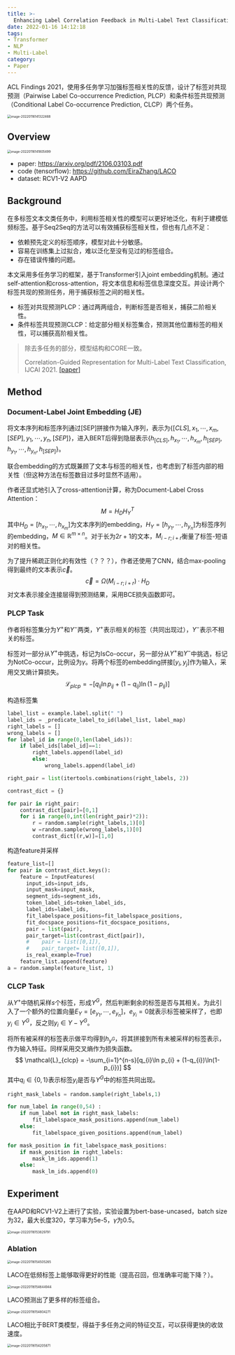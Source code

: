 ```yaml
---
title: >-
  Enhancing Label Correlation Feedback in Multi-Label Text Classification via Multi-Task Learning
date: 2022-01-16 14:12:18
tags:
- Transformer
- NLP
- Multi-Label
category:
- Paper
---
```


ACL Findings 2021，使用多任务学习加强标签相关性的反馈，设计了标签对共现预测（Pairwise Label Co-occurrence Prediction, PLCP）和条件标签共现预测（Conditional Label Co-occurrence Prediction, CLCP）两个任务。

<img src="Enhancing-Label-Correlation-Feedback-in-Multi-Label-Text-Classification-via-Multi-Task-Learning/image-20220116141322468.png" alt="image-20220116141322468" style="zoom:50%;" />

<!--more-->

## Overview

<img src="Enhancing-Label-Correlation-Feedback-in-Multi-Label-Text-Classification-via-Multi-Task-Learning/image-20220116141805499.png" alt="image-20220116141805499" style="zoom:50%;" />

- paper: <https://arxiv.org/pdf/2106.03103.pdf>
- code (tensorflow): <https://github.com/EiraZhang/LACO>
- dataset: RCV1-V2 AAPD

## Background

在多标签文本文类任务中，利用标签相关性的模型可以更好地泛化，有利于建模低频标签。基于Seq2Seq的方法可以有效捕获标签相关性，但也有几点不足：

- 依赖预先定义的标签顺序，模型对此十分敏感。
- 容易在训练集上过拟合，难以泛化至没有见过的标签组合。
- 存在错误传播的问题。

本文采用多任务学习的框架，基于Transformer引入joint embedding机制。通过self-attention和cross-attention，将文本信息和标签信息深度交互。并设计两个标签共现的预测任务，用于捕获标签之间的相关性。

- 标签对共现预测PLCP：通过两两组合，判断标签是否相关，捕获二阶相关性。
- 条件标签共现预测CLCP：给定部分相关标签集合，预测其他位置标签的相关性，可以捕获高阶相关性。

> 除去多任务的部分，模型结构和CORE一致。
>
> Correlation-Guided Representation for Multi-Label Text Classification, IJCAI 2021. [[paper]](https://www.ijcai.org/proceedings/2021/0463.pdf)

## Method

### Document-Label Joint Embedding (JE)

将文本序列和标签序列通过[SEP]拼接作为输入序列，表示为$\{[CLS],x_1,\cdots,x_m,[SEP],y_1,\cdots,y_n,[SEP]\}$，进入BERT后得到隐层表示$\{h_{[CLS]},h_{x_1},\cdots,h_{x_m},h_{[SEP]},h_{y_1},\cdots,h_{y_n},h_{[SEP]}\}$。

联合embedding的方式既兼顾了文本与标签的相关性，也考虑到了标签内部的相关性（但这种方法在标签数目过多时显然不适用）。

作者还显式地引入了cross-attention计算，称为Document-Label Cross Attention：
$$
M = H_DH_Y^T
$$
其中$H_D = [h_{x_1},\cdots,h_{x_m}]$为文本序列的embedding，$H_Y=[h_{y_1},\cdots,h_{y_n}]$为标签序列的embedding，$M\in\mathbb{R}^{m\times n}$。对于长为$2r+1$的文本，$M_{i-r;i+r}$衡量了标签-短语对的相关性。

为了提升稀疏正则化的有效性（？？？），作者还使用了CNN，结合max-pooling得到最终的文本表示$\vec{c}$。
$$
\vec{c} = \Omega(M_{i-r;i+r})·H_D
$$
对文本表示接全连接层得到预测结果，采用BCE损失函数即可。

### PLCP Task

作者将标签集分为$Y^+$和$Y^-$两类，$Y^+$表示相关的标签（共同出现过），$Y^-$表示不相关的标签。

标签对一部分从$Y^+$中挑选，标记为IsCo-occur，另一部分从$Y^+$和$Y^-$中挑选，标记为NotCo-occur，比例设为$\gamma$。将两个标签的embedding拼接$[y_i, y_j]$作为输入，采用交叉熵计算损失。
$$
\mathcal{L}_{plcp} = -[q_{ij}\ln p_{ij} + (1-q_{ij})\ln(1-p_{ij})]
$$

构造标签集

```python
label_list = example.label.split(" ")
label_ids = _predicate_label_to_id(label_list, label_map)
right_labels = []
wrong_labels = []
for label_id in range(0,len(label_ids)):
    if label_ids[label_id]==1:
        right_labels.append(label_id)
        else:
            wrong_labels.append(label_id)

right_pair = list(itertools.combinations(right_labels, 2))

contrast_dict = {}

for pair in right_pair:
    contrast_dict[pair]=[0,1]
    for i in range(0,int(len(right_pair)*2)):
        r = random.sample(right_labels,1)[0]
        w =random.sample(wrong_labels,1)[0]
        contrast_dict[(r,w)]=[1,0]
```

构造feature并采样

```python
feature_list=[]
for pair in contrast_dict.keys():
    feature = InputFeatures(
      input_ids=input_ids,
      input_mask=input_mask,
      segment_ids=segment_ids,
      token_label_ids=token_label_ids,
      label_ids=label_ids,
      fit_labelspace_positions=fit_labelspace_positions,
      fit_docspace_positions=fit_docspace_positions,
      pair = list(pair),
      pair_target=list(contrast_dict[pair]),
      #    pair = list([0,1]),
      #    pair_target= list([0,1]),
      is_real_example=True)
    feature_list.append(feature)
a = random.sample(feature_list, 1)
```

### CLCP Task

从$Y^+$中随机采样$s$个标签，形成$Y^G$，然后判断剩余的标签是否与其相关。为此引入了一个额外的位置向量$E_Y = [e_{y_1},\cdots,e_{y_n}]$，$e_{y_i}=0$就表示标签被采样了，也即$y_i\in Y^G$，反之则$y_i\in Y-Y^G$。

将所有被采样的标签表示做平均得到$h_{y^G}$，将其拼接到所有未被采样的标签表示，作为输入特征。同样采用交叉熵作为损失函数。
$$
\mathcal{L}_{clcp} = -\sum_{i=1}^{n-s}[q_{i}\ln p_{i} + (1-q_{i})\ln(1-p_{i})]
$$
其中$q_i\in\{0,1\}$表示标签$y_i$是否与$Y^G$中的标签共同出现。

```python
right_mask_labels = random.sample(right_labels,1)

for num_label in range(0,54) :
    if num_label not in right_mask_labels:
        fit_labelspace_mask_positions.append(num_label)
    else:
        fit_labelspace_given_positions.append(num_label)

for mask_position in fit_labelspace_mask_positions:
    if mask_position in right_labels:
        mask_lm_ids.append(1)
    else:
        mask_lm_ids.append(0)
```

## Experiment

在AAPD和RCV1-V2上进行了实验，实验设置为bert-base-uncased，batch size为32，最大长度320，学习率为5e-5，$\gamma$为0.5。

<img src="Enhancing-Label-Correlation-Feedback-in-Multi-Label-Text-Classification-via-Multi-Task-Learning/image-20220116153829791.png" alt="image-20220116153829791" style="zoom:50%;" />

### Ablation

<img src="Enhancing-Label-Correlation-Feedback-in-Multi-Label-Text-Classification-via-Multi-Task-Learning/image-20220116154505265.png" alt="image-20220116154505265" style="zoom:50%;" />

LACO在低频标签上能够取得更好的性能（提高召回，但准确率可能下降？）。

<img src="Enhancing-Label-Correlation-Feedback-in-Multi-Label-Text-Classification-via-Multi-Task-Learning/image-20220116154644944.png" alt="image-20220116154644944" style="zoom:50%;" />

LACO预测出了更多样的标签组合。

<img src="Enhancing-Label-Correlation-Feedback-in-Multi-Label-Text-Classification-via-Multi-Task-Learning/image-20220116154804271.png" alt="image-20220116154804271" style="zoom:50%;" />

LACO相比于BERT类模型，得益于多任务之间的特征交互，可以获得更快的收敛速度。

<img src="Enhancing-Label-Correlation-Feedback-in-Multi-Label-Text-Classification-via-Multi-Task-Learning/image-20220116154205871.png" alt="image-20220116154205871" style="zoom:50%;" />
